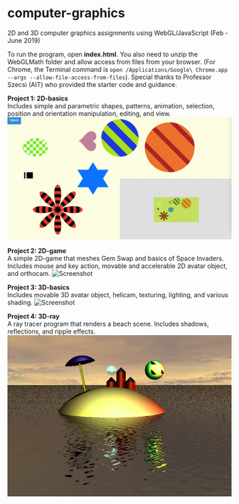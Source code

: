 # computer-graphics
2D and 3D computer graphics assignments using WebGL/JavaScript (Feb - June 2019)

To run the program, open **index.html**. You also need to unzip the WebGLMath folder and allow access from files from your browser. (For Chrome, the Terminal command is `open /Applications/Google\ Chrome.app --args --allow-file-access-from-files`). Special thanks to Professor Szecsi (AIT) who provided the starter code and guidance.

**Project 1: 2D-basics** <br>
Includes simple and parametric shapes, patterns, animation, selection, position and orientation manipulation, editing, and view.
![Screenshot](BasicObjects.gif)

**Project 2: 2D-game** <br>
A simple 2D-game that meshes Gem Swap and basics of Space Invaders. Includes mouse and key action, movable and accelerable 2D avatar object, and orthocam.
![Screenshot](GemVader.gif)

**Project 3: 3D-basics** <br>
Includes movable 3D avatar object, helicam, texturing, lighting, and various shading.
![Screenshot](3dBasic.gif)

**Project 4: 3D-ray** <br>
A ray tracer program that renders a beach scene. Includes shadows, reflections, and ripple effects.
![Screenshot](Island.png)
